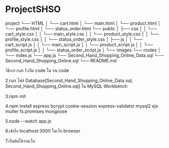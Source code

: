 ﻿# ProjectSHSO

project
└── HTML
│   └── cart.html
│   └── main.html
│   └── product.html
│   └── profile.html
│   └── status_order.html
└── public
│   ├── css
│   │   └── cart_style.css
│   │   └── main_style.css
│   │   └── product_style.css
│   │   └── profile_style.css
│   │   └── status_order_style.css
│   ├── js
│   │   └── cart_script.js
│   │   └── main_script.js
│   │   └── product_script.js
│   │   └── profile_script.js
│   │   └── status_order_script.js
│   └── images
└── routes
│    └── index.js
└── app.js
└── Second_Hand_Shopping_Online_Data.sql
└── Second_Hand_Shopping_Online.sql
└── README.md

วิธีการ run
1.เปิด code ใน vs code

2.run ไฟล์ Database[Second_Hand_Shopping_Online_Data.sql, Second_Hand_Shopping_Online.sql] ใน MySQL Workbench

3.npm init

4.npm install express bcrypt cookie-session express-validator mysql2 ejs multer fs.promises mongoose

5.node --watch app.js

6.เข้าถึง localhost:3000 ในเว็บ browser

7.เริ่มต้นใช้งานเว็บ
